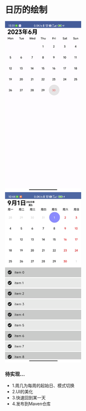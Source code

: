 # 日历的绘制
<img src="./art/Screenshot_20230630_133128.png" width="50%">

<img src="./art/calendar.gif" width="50%">

### 待实现...
   - 1.周几为每周的起始日、模式切换
   - 2.UI的美化
   - 3.快速回到某一天
   - 4.发布到Maven仓库

